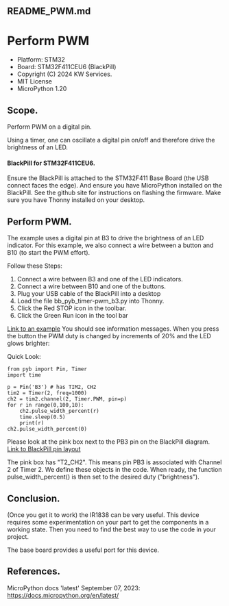 ## README_PWM.md
# Perform PWM

* Platform: STM32
* Board: STM32F411CEU6 (BlackPill)
* Copyright (C) 2024 KW Services.
* MIT License
* MicroPython 1.20

## Scope.
Perform PWM on a digital pin.  

Using a timer, one can oscillate a digital pin on/off and therefore drive the brightness of an LED.

#### BlackPill for STM32F411CEU6.
Ensure the BlackPill is attached to the STM32F411 Base Board (the USB connect faces the edge).
And ensure you have MicroPython installed on the BlackPill.  See the github site for instructions
on flashing the firmware.  Make sure you have Thonny installed on your desktop.

## Perform PWM.

The example uses a digital pin at B3 to drive the brightness of an LED indicator.
For this example, we also connect a wire between a button and B10 (to start the PWM effort).

Follow these Steps:
1) Connect a wire between B3 and one of the LED indicators.
2) Connect a wire between B10 and one of the buttons. 
4) Plug your USB cable of the BlackPill into a desktop
5) Load the file bb_pyb_timer-pwm_b3.py into Thonny.
6) Click the Red STOP icon in the toolbar.
7) Click the Green Run icon in the tool bar

[Link to an example](./bb_pyb_timer-pwm_b3.py)
You should see information messages.  When you press the button the PWM duty is changed by increments of 20% and the LED glows brighter:

Quick Look:
```
from pyb import Pin, Timer
import time

p = Pin('B3') # has TIM2, CH2
tim2 = Timer(2, freq=1000)
ch2 = tim2.channel(2, Timer.PWM, pin=p)
for r in range(0,100,10):
    ch2.pulse_width_percent(r)
    time.sleep(0.5)
    print(r)
ch2.pulse_width_percent(0) 
```

Please look at the pink box next to the PB3 pin on the BlackPill diagram. 
[Link to BlackPill pin layout](images/STM32F4x1_PinoutDiagram_RichardBalint.png)

The pink box has "T2_CH2".
This means pin PB3 is associated with Channel 2 of Timer 2.  We define these objects in the code.
When ready, the function pulse_width_percent() is then set to the desired duty ("brightness").

## Conclusion.

(Once you get it to work) the IR1838 can be very useful.  This device requires some
experimentation on your part to get the components in a working state.  Then you need to 
find the best way to use the code in your project.

The base board provides a useful port for this device.

## References.

MicroPython docs 'latest' September 07, 2023: https://docs.micropython.org/en/latest/